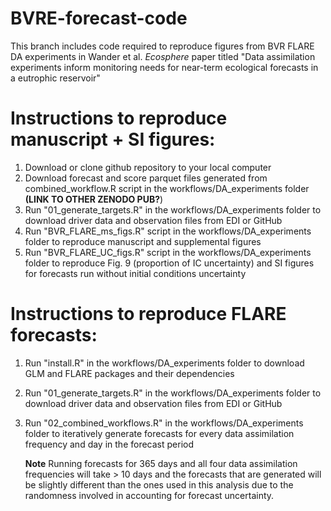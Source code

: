 # BVRE-forecast-code

This branch includes code required to reproduce figures from BVR FLARE DA experiments in Wander et al. *Ecosphere* paper titled "Data assimilation experiments inform monitoring needs for near-term ecological forecasts in a eutrophic reservoir"

# Instructions to reproduce manuscript + SI figures:

1.  Download or clone github repository to your local computer
2.  Download forecast and score parquet files generated from combined_workflow.R script in the workflows/DA_experiments folder **(LINK TO OTHER ZENODO PUB?**)
3.  Run "01_generate_targets.R" in the workflows/DA_experiments folder to download driver data and observation files from EDI or GitHub
4.  Run "BVR_FLARE_ms_figs.R" script in the workflows/DA_experiments folder to reproduce manuscript and supplemental figures
5.  Run "BVR_FLARE_UC_figs.R" script in the workflows/DA_experiments folder to reproduce Fig. 9 (proportion of IC uncertainty) and SI figures for forecasts run without initial conditions uncertainty

# Instructions to reproduce FLARE forecasts:

1.  Run "install.R" in the workflows/DA_experiments folder to download GLM and FLARE packages and their dependencies

2.  Run "01_generate_targets.R" in the workflows/DA_experiments folder to download driver data and observation files from EDI or GitHub

3.  Run "02_combined_workflows.R" in the workflows/DA_experiments folder to iteratively generate forecasts for every data assimilation frequency and day in the forecast period

    **Note** Running forecasts for 365 days and all four data assimilation frequencies will take \> 10 days and the forecasts that are generated will be slightly different than the ones used in this analysis due to the randomness involved in accounting for forecast uncertainty.
